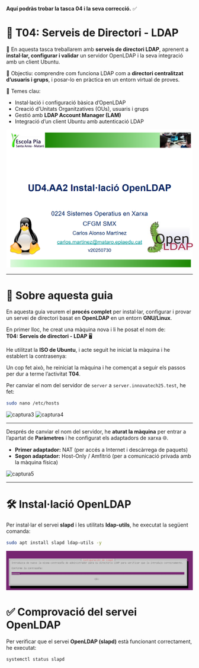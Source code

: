 
 **Aquí podràs trobar la tasca 04 i la seva correcció.** ✅

# 🧩 **T04: Serveis de Directori - LDAP**

📂 En aquesta tasca treballarem amb **serveis de directori LDAP**, aprenent a **instal·lar, configurar i validar** un servidor OpenLDAP i la seva integració amb un client Ubuntu.

🚀 Objectiu: comprendre com funciona LDAP com a **directori centralitzat d’usuaris i grups**, i posar-lo en pràctica en un entorn virtual de proves.

🧠 Temes clau:
- Instal·lació i configuració bàsica d’OpenLDAP  
- Creació d’Unitats Organitzatives (OUs), usuaris i grups  
- Gestió amb **LDAP Account Manager (LAM)**  
- Integració d’un client Ubuntu amb autenticació LDAP  

![captura2](img/capt2.png)

---

# 📝 Sobre aquesta guia

En aquesta guia veurem el **procés complet** per instal·lar, configurar i provar un servei de directori basat en **OpenLDAP** en un entorn **GNU/Linux**.



En primer lloc, he creat una màquina nova i li he posat el nom de:  
**T04: Serveis de directori - LDAP** 🖥️  

He utilitzat la **ISO de Ubuntu**, i acte seguit he iniciat la màquina i he establert la contrasenya:  


Un cop fet això, he reiniciat la màquina i he començat a seguir els passos per dur a terme l’activitat **T04**.

Per canviar el nom del servidor de `server` a `server.innovatech25.test`, he fet:  

```bash
sudo nano /etc/hosts
````
![captura3](img/capt3.png)  ![captura4](img/capt4.png)

---

Després de canviar el nom del servidor, he **aturat la màquina** per entrar a l’apartat de **Paràmetres** i he configurat els adaptadors de xarxa 🌐.

- **Primer adaptador:** NAT (per accés a Internet i descàrrega de paquets)  
- **Segon adaptador:** Host-Only / Amfitrió (per a comunicació privada amb la màquina física)

![captura5](img/capt5.png)

---

# 🛠️ Instal·lació OpenLDAP

Per instal·lar el servei **slapd** i les utilitats **ldap-utils**, he executat la següent comanda:

```bash
sudo apt install slapd ldap-utils -y

```
![captura6](img/capt6.png)

# ✅ Comprovació del servei OpenLDAP

Per verificar que el servei **OpenLDAP (slapd)** està funcionant correctament, he executat:

```bash
systemctl status slapd

